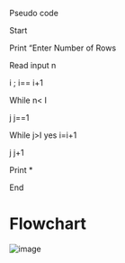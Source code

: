 Pseudo code

Start

Print “Enter Number of Rows

Read input  n

i ; i== i+1

While n< I

j j==1

While j>I  yes i=i+1

j  j+1

Print *

End

# Flowchart
![image](https://user-images.githubusercontent.com/118686647/210241477-fcea0c33-48f0-4f80-a34b-1c00e99dcef9.png)

